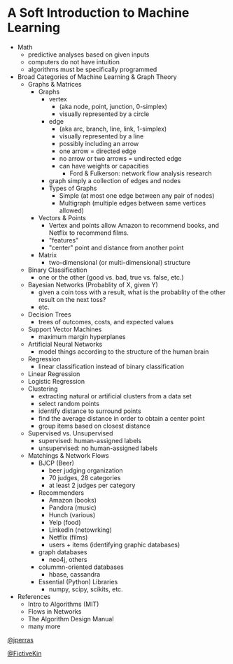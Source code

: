 # A Soft Introduction to Machine Learning

- Math
	- predictive analyses based on given inputs
	- computers do not have intuition
	- algorithms must be specifically programmed
- Broad Categories of Machine Learning & Graph Theory
	- Graphs & Matrices
		- Graphs
			- vertex
				- (aka node, point, junction, 0-simplex)
				- visually represented by a circle
			- edge
				- (aka arc, branch, line, link, 1-simplex)
				- visually represented by a line
				- possibly including an arrow
				- one arrow = directed edge
				- no arrow or two arrows = undirected edge
				- can have weights or capacities
					- Ford & Fulkerson: network flow analysis research
			- graph simply a collection of edges and nodes
			- Types of Graphs
				- Simple (at most one edge between any pair of nodes)
				- Multigraph (multiple edges between same vertices allowed)
		- Vectors & Points
			- Vertex and points allow Amazon to recommend books, and Netflix to recommend films.
			- "features"
			- "center" point and distance from another point
		- Matrix
			- two-dimensional (or multi-dimensional) structure
	- Binary Classification
		- one or the other (good vs. bad, true vs. false, etc.) 
	- Bayesian Networks (Probablity of X, given Y)
		- given a coin toss with a result, what is the probablity of the other result on the next toss?
		- etc.
	- Decision Trees
		- trees of outcomes, costs, and expected values
	- Support Vector Machines
		- maximum margin hyperplanes
	- Artificial Neural Networks
		- model things according to the structure of the human brain
	- Regression
		- linear classification instead of binary classification
	- Linear Regression
	- Logistic Regression
	- Clustering
		- extracting natural or artificial clusters from a data set
		- select random points
		- identify distance to surround points
		- find the average distance in order to obtain a center point
		- group items based on closest distance
	- Supervised vs. Unsupervised
		- supervised: human-assigned labels
		- unsupervised: no human-assigned labels
	- Matchings & Network Flows
		- BJCP (Beer)
			- beer judging organization
			- 70 judges, 28 categories
			- at least 2 judges per category
		- Recommenders
			- Amazon (books)
			- Pandora (music)
			- Hunch (various)
			- Yelp (food)
			- LinkedIn (netowrking)
			- Netflix (films)
			- users + items (identifying graphic databases)
		- graph databases
			- neo4j, others
		- colummn-oriented databases
			- hbase, cassandra
		- Essential (Python) Libraries
			- numpy, scipy, scikits, etc.
- References
	- Intro to Algorithms (MIT)
	- Flows in Networks
	- The Algorithm Design Manual
	- many more

[@jperras](http://twitter.com/jperras)

[@FictiveKin](http://twitter.com/fictivekin)
